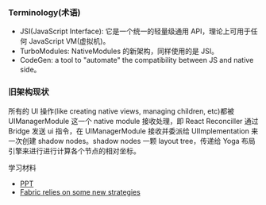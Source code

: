 ### Terminology(术语)

- JSI(JavaScript Interface): 它是一个统一的轻量级通用 API，理论上可用于任何 JavaScript VM(虚拟机)。
- TurboModules: NativeModules 的新架构，同样使用的是 JSI。
- CodeGen: a tool to "automate" the compatibility between JS and native side。

### 旧架构现状

所有的 UI 操作(like creating native views, managing children, etc)都被 UIManagerModule 这一个 native module 接收处理，即 React Reconciller 通过 Bridge 发送 ui 指令，在 UIManagerModule 接收并委派给 UIImplementation 来一次创建 shadow nodes。shadow nodes 一颗 layout tree，传递给 Yoga 布局引擎来进行进行计算各个节点的相对坐标。

学习材料
- [PPT](https://speakerdeck.com/kelset/react-native-past-future-and-present?slide=25)
- [Fabric relies on some new strategies](https://github.com/react-native-community/discussions-and-proposals/issues/4#issuecomment-413696591)